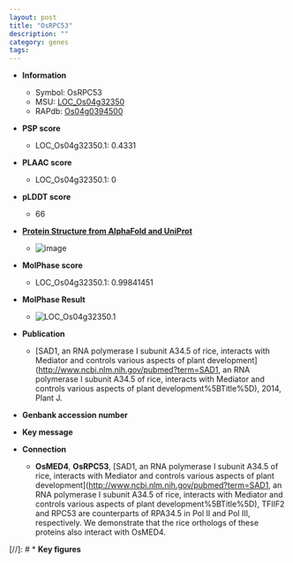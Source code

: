 ```yaml
---
layout: post
title: "OsRPC53"
description: ""
category: genes
tags: 
---
```


* **Information**  
    + Symbol: OsRPC53  
    + MSU: [LOC_Os04g32350](http://rice.plantbiology.msu.edu/cgi-bin/ORF_infopage.cgi?orf=LOC_Os04g32350)  
    + RAPdb: [Os04g0394500](http://rapdb.dna.affrc.go.jp/viewer/gbrowse_details/irgsp1?name=Os04g0394500)  

* **PSP score**  
    + LOC_Os04g32350.1: 0.4331 

* **PLAAC score**  
    + LOC_Os04g32350.1: 0 

* **pLDDT score**
    + 66

* **[Protein Structure from AlphaFold and UniProt](https://www.uniprot.org/uniprotkb/A0A0P0W9L1/entry#structure)**
    + ![image](https://ricepsp.github.io/images/A/AF-A0A0P0W9L1-F1.png)

* **MolPhase score**
    + LOC_Os04g32350.1: 0.99841451

* **MolPhase Result**
    + ![LOC_Os04g32350.1](https://304243504.github.io/Pictures/LOC_Os04g/LOC_Os04g32350.1.png)

* **Publication**  
    + [SAD1, an RNA polymerase I subunit A34.5 of rice, interacts with Mediator and controls various aspects of plant development](http://www.ncbi.nlm.nih.gov/pubmed?term=SAD1, an RNA polymerase I subunit A34.5 of rice, interacts with Mediator and controls various aspects of plant development%5BTitle%5D), 2014, Plant J.

* **Genbank accession number**  

* **Key message**  

* **Connection**  
    + __OsMED4__, __OsRPC53__, [SAD1, an RNA polymerase I subunit A34.5 of rice, interacts with Mediator and controls various aspects of plant development](http://www.ncbi.nlm.nih.gov/pubmed?term=SAD1, an RNA polymerase I subunit A34.5 of rice, interacts with Mediator and controls various aspects of plant development%5BTitle%5D), TFIIF2 and RPC53 are counterparts of RPA34.5 in Pol II and Pol III, respectively. We demonstrate that the rice orthologs of these proteins also interact with OsMED4.

[//]: # * **Key figures**  



